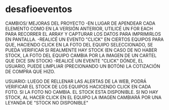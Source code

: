 # desafioeventos
CAMBIOS/ MEJORAS DEL PROYECTO 
-EN LUGAR DE APENDEAR CADA ELEMENTO COMO EN LA VERSIÓN ANTERIOR, UTILICÉ UN FOR EACH PARA RECORRER EL ARRAY Y CAPTURAR LOS DATOS
PARA IMPRIMIRLOS EN PANTALLA. 
-REALICÉ UN EVENTO "CLICK" EN CIERTOS EQUIPOS PARA QUE, HACIENDO CLICK EN LA FOTO DEL EQUIPO SELECCIONADO, SE PUEDA VERIFICAR SI REALMENTE
HAY STOCK (EN CASO DE NO HABER STOCK, LA FOTO DEL EQUIPO CAMBIA POR LA IMAGEN DE UN CARTEL QUE DICE SIN STOCK)
-REALICÉ UN EVENTE "CLICK" DÓNDE, EL USUARIO, PUEDE LIMPLIAR (PRECIONANDO UN BOTÓN) LA COTIZACIÓN DE COMPRA QUE HIZO. 


USUARIO: LUEGO DE RELLENAR LAS ALERTAS DE LA WEB, PODRÁ VERIFICAR EL STOCK DE LOS EQUIPOS HACICENDO CLICK EN CADA FOTO. SI LA FOTO NO CAMBIA. EL STOCK ESTA DISPONIBLE. 
SI NO HAY STOCK, AL HACER CLICK EN EL EQUIPO LA IMAGEN CAMBIARÁ POR UNA LEYANDA DE "STOCK NO DISPONIBLE" 
